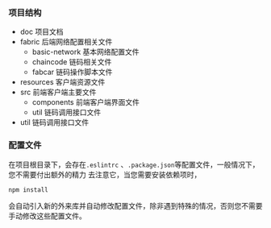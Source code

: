 ### 项目结构
- doc 项目文档
- fabric 后端网络配置相关文件
  - basic-network 基本网络配置文件
  - chaincode 链码相关文件
  - fabcar  链码操作脚本文件
- resources 客户端资源文件  
- src    前端客户端主要文件
  - components 前端客户端界面文件
  - util 链码调用接口文件
 - util 链码调用接口文件

### 配置文件

在项目根目录下，会存在`.eslintrc` 、`.package.json`等配置文件，一般情况下，您不需要付出额外的精力
去注意它，当您需要安装依赖项时，
```bash
npm install

```
会自动引入新的外来库并自动修改配置文件，除非遇到特殊的情况，否则您不需要手动修改这些配置文件。
  
